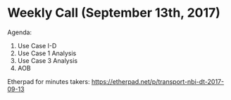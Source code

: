 # Weekly Call (September 13th, 2017)

Agenda:

1) Use Case I-D
2) Use Case 1 Analysis
3) Use Case 3 Analysis
4) AOB

Etherpad for minutes takers: https://etherpad.net/p/transport-nbi-dt-2017-09-13
